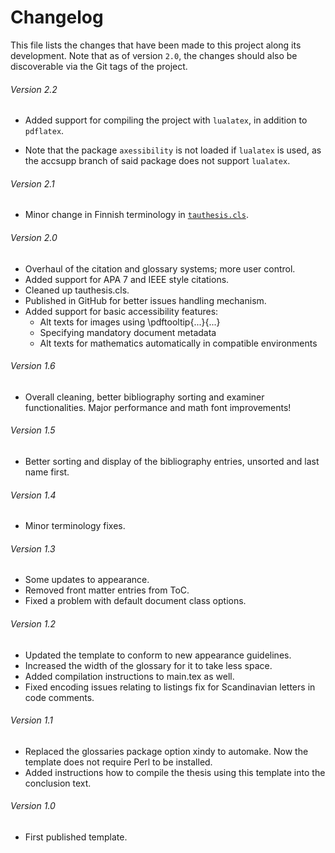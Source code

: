 # Changelog

This file lists the changes that have been made to this project along its
development. Note that as of version `2.0`, the changes should also be
discoverable via the Git tags of the project.

###### Version 2.2

* Added support for compiling the project with `lualatex`, in addition to
  `pdflatex`.

* Note that the package `axessibility` is not loaded if `lualatex` is used, as
  the accsupp branch of said package does not support `lualatex`.

###### Version 2.1

* Minor change in Finnish terminology in [`tauthesis.cls`](./tauthesis.cls).

###### Version 2.0

* Overhaul of the citation and glossary systems; more user control.
* Added support for APA 7 and IEEE style citations.
* Cleaned up tauthesis.cls.
* Published in GitHub for better issues handling mechanism.
* Added support for basic accessibility features:
  * Alt texts for images using \pdftooltip{...}{...}
  * Specifying mandatory document metadata
  * Alt texts for mathematics automatically in compatible environments

###### Version 1.6

* Overall cleaning, better bibliography sorting and examiner functionalities. Major performance and math font improvements!

###### Version 1.5

* Better sorting and display of the bibliography entries, unsorted and last name first.

###### Version 1.4

* Minor terminology fixes.

###### Version 1.3

* Some updates to appearance.
* Removed front matter entries from ToC.
* Fixed a problem with default document class options.

###### Version 1.2

* Updated the template to conform to new appearance guidelines.
* Increased the width of the glossary for it to take less space.
* Added compilation instructions to main.tex as well.
* Fixed encoding issues relating to listings fix for Scandinavian letters in code comments.

###### Version 1.1

* Replaced the glossaries package option xindy to automake. Now the template does not require Perl to be installed.
* Added instructions how to compile the thesis using this template into the conclusion text.

###### Version 1.0

* First published template.
